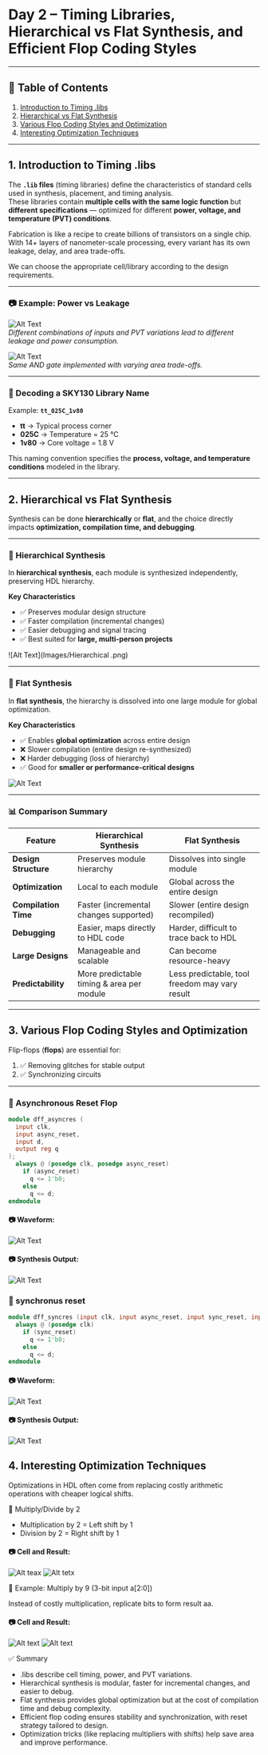 # Day 2 – Timing Libraries, Hierarchical vs Flat Synthesis, and Efficient Flop Coding Styles

---

## 📑 Table of Contents
1. [Introduction to Timing .libs](#1-introduction-to-timing-libs)  
2. [Hierarchical vs Flat Synthesis](#2-hierarchical-vs-flat-synthesis)  
3. [Various Flop Coding Styles and Optimization](#3-various-flop-coding-styles-and-optimization)  
4. [Interesting Optimization Techniques](#4-interesting-optimization-techniques)  

---

## 1. Introduction to Timing .libs  

The **`.lib` files** (timing libraries) define the characteristics of standard cells used in synthesis, placement, and timing analysis.  
These libraries contain **multiple cells with the same logic function** but **different specifications** — optimized for different **power, voltage, and temperature (PVT) conditions**.  

Fabrication is like a recipe to create billions of transistors on a single chip. With 14+ layers of nanometer-scale processing, every variant has its own leakage, delay, and area trade-offs.  

We can choose the appropriate cell/library according to the design requirements.

---

### 📷 Example: Power vs Leakage
![Alt Text](Images/a2111o.png)  
*Different combinations of inputs and PVT variations lead to different leakage and power consumption.*  

![Alt Text](Images/and2.png)  
*Same AND gate implemented with varying area trade-offs.*  

---

### 🔎 Decoding a SKY130 Library Name
Example: **`tt_025C_1v80`**

- **tt** → Typical process corner  
- **025C** → Temperature = 25 °C  
- **1v80** → Core voltage = 1.8 V  

This naming convention specifies the **process, voltage, and temperature conditions** modeled in the library.

---

## 2. Hierarchical vs Flat Synthesis  

Synthesis can be done **hierarchically** or **flat**, and the choice directly impacts **optimization, compilation time, and debugging**.

---

### 🔹 Hierarchical Synthesis  

In **hierarchical synthesis**, each module is synthesized independently, preserving HDL hierarchy.  

**Key Characteristics**  
- ✅ Preserves modular design structure  
- ✅ Faster compilation (incremental changes)  
- ✅ Easier debugging and signal tracing  
- ✅ Best suited for **large, multi-person projects**  

![Alt Text](Images/Hierarchical .png)  

---

### 🔹 Flat Synthesis  

In **flat synthesis**, the hierarchy is dissolved into one large module for global optimization.  

**Key Characteristics**  
- ✅ Enables **global optimization** across entire design  
- ❌ Slower compilation (entire design re-synthesized)  
- ❌ Harder debugging (loss of hierarchy)  
- ✅ Good for **smaller or performance-critical designs**  

![Alt Text](Images/Flat.png)  

---

### 📊 Comparison Summary  

| Feature              | Hierarchical Synthesis                     | Flat Synthesis                                  |
|----------------------|---------------------------------------------|------------------------------------------------|
| **Design Structure** | Preserves module hierarchy                  | Dissolves into single module                   |
| **Optimization**     | Local to each module                       | Global across the entire design                |
| **Compilation Time** | Faster (incremental changes supported)      | Slower (entire design recompiled)              |
| **Debugging**        | Easier, maps directly to HDL code           | Harder, difficult to trace back to HDL         |
| **Large Designs**    | Manageable and scalable                     | Can become resource-heavy                      |
| **Predictability**   | More predictable timing & area per module   | Less predictable, tool freedom may vary result |

---

## 3. Various Flop Coding Styles and Optimization  

Flip-flops (**flops**) are essential for:  
1. ✅ Removing glitches for stable output  
2. ✅ Synchronizing circuits  

---

### 🔹 Asynchronous Reset Flop  

```verilog
module dff_asyncres (
  input clk, 
  input async_reset, 
  input d, 
  output reg q
);
  always @ (posedge clk, posedge async_reset)
    if (async_reset)
      q <= 1'b0;
    else
      q <= d;
endmodule
```

#### 📷 Waveform:
![Alt Text](Images/dff_async.png)
#### 📷 Synthesis Output:
![Alt Text](Images/dff_async_syn.png)

### 🔹 synchronus reset
```verilog
module dff_syncres (input clk, input async_reset, input sync_reset, input d, output reg q);
  always @ (posedge clk)
    if (sync_reset)
      q <= 1'b0;
    else
      q <= d;
endmodule
```
#### 📷 Waveform:
![Alt Text](Images/dff_sync.png)
#### 📷 Synthesis Output:
![Alt Text](Images/dff_sync_syn.png)

## 4. Interesting Optimization Techniques

Optimizations in HDL often come from replacing costly arithmetic operations with cheaper logical shifts.

🔹 Multiply/Divide by 2

- Multiplication by 2 = Left shift by 1
- Division by 2 = Right shift by 1
#### 📷 Cell and Result:
   ![Alt teax](Images/mul2_cell.png)
   ![Alt tetx](Images/mul2.png)
   
🔹 Example: Multiply by 9 (3-bit input a[2:0])

Instead of costly multiplication, replicate bits to form result aa.

#### 📷 Cell and Result:
   ![Alt text](Images/mult8_cell.png)
   ![Alt text](Images/mult8.png)
   
✅ Summary

- .libs describe cell timing, power, and PVT variations.
- Hierarchical synthesis is modular, faster for incremental changes, and easier to debug.
- Flat synthesis provides global optimization but at the cost of compilation time and debug complexity.
- Efficient flop coding ensures stability and synchronization, with reset strategy tailored to design.
- Optimization tricks (like replacing multipliers with shifts) help save area and improve performance.


